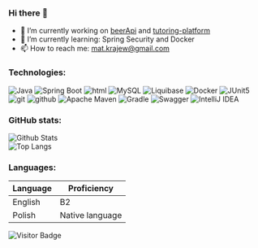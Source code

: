 ### Hi there :penguin:
- 🔭 I’m currently working on [beerApi](https://github.com/matsior/beer-api) and [tutoring-platform](https://github.com/Simple-as-Coding/tutoring-platform)
- 🌱 I’m currently learning: Spring Security and Docker
- 📫 How to reach me: mat.krajew@gmail.com

### Technologies:
![Java](https://img.shields.io/badge/-Java%2017-black?style=flat&logo=java)
![Spring Boot](https://img.shields.io/badge/-Spring%20Boot-black?style=flat&logo=springboot)
![html](https://img.shields.io/badge/-HTML5-black?style=flat&logo=html5)
![MySQL](https://img.shields.io/badge/-MySql-black?style=flat&logo=mysql&logoColor=white)
![Liquibase](https://img.shields.io/badge/-Liquibase-black?style=flat&logo=liquibase)
![Docker](https://img.shields.io/badge/-Docker-black?style=flat&logo=docker)
![JUnit5](https://img.shields.io/badge/-JUnit5-black?style=flat&logo=junit5)
![git](https://img.shields.io/badge/-Git-black?style=flat&logo=git)
![github](https://img.shields.io/badge/-GitHub-black?style=flat&logo=github)
![Apache Maven](https://img.shields.io/badge/-Apache%20Maven-black?style=flat&logo=apachemaven)
![Gradle](https://img.shields.io/badge/-Gradle-black?style=flat&logo=gradle)
![Swagger](https://img.shields.io/badge/-Swagger-black?style=flat&logo=swagger)
![IntelliJ IDEA](https://img.shields.io/badge/-IntelliJ%20IDEA-black?style=flat&logo=intellijidea)

### GitHub stats:
![Github Stats](https://github-readme-stats.vercel.app/api?username=matsior&show_icons=true&count_private=true&custom_title=My%20github%20stats)<br/>
![Top Langs](https://github-readme-stats.vercel.app/api/top-langs/?username=matsior)

### Languages:
| Language      | Proficiency            |
| ------------- | -----------------------|
| English       | B2                     |
| Polish        | Native language        |

![Visitor Badge](https://visitor-badge.laobi.icu/badge?page_id=matsior.matsior)
